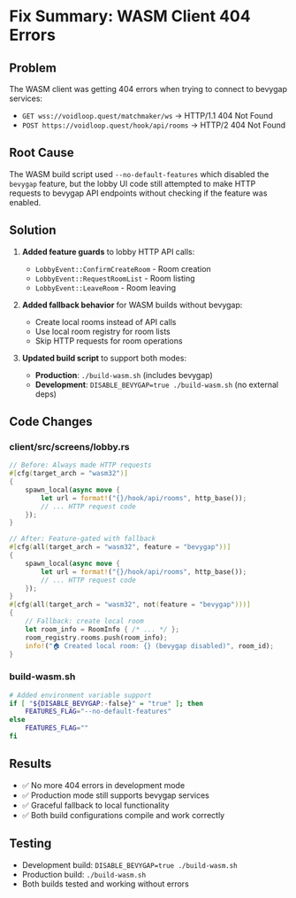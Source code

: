 # Fix Summary: WASM Client 404 Errors

## Problem
The WASM client was getting 404 errors when trying to connect to bevygap services:
- `GET wss://voidloop.quest/matchmaker/ws` → HTTP/1.1 404 Not Found
- `POST https://voidloop.quest/hook/api/rooms` → HTTP/2 404 Not Found

## Root Cause
The WASM build script used `--no-default-features` which disabled the `bevygap` feature, but the lobby UI code still attempted to make HTTP requests to bevygap API endpoints without checking if the feature was enabled.

## Solution
1. **Added feature guards** to lobby HTTP API calls:
   - `LobbyEvent::ConfirmCreateRoom` - Room creation
   - `LobbyEvent::RequestRoomList` - Room listing  
   - `LobbyEvent::LeaveRoom` - Room leaving

2. **Added fallback behavior** for WASM builds without bevygap:
   - Create local rooms instead of API calls
   - Use local room registry for room lists
   - Skip HTTP requests for room operations

3. **Updated build script** to support both modes:
   - **Production**: `./build-wasm.sh` (includes bevygap)
   - **Development**: `DISABLE_BEVYGAP=true ./build-wasm.sh` (no external deps)

## Code Changes

### client/src/screens/lobby.rs
```rust
// Before: Always made HTTP requests
#[cfg(target_arch = "wasm32")]
{
    spawn_local(async move {
        let url = format!("{}/hook/api/rooms", http_base());
        // ... HTTP request code
    });
}

// After: Feature-gated with fallback
#[cfg(all(target_arch = "wasm32", feature = "bevygap"))]
{
    spawn_local(async move {
        let url = format!("{}/hook/api/rooms", http_base());
        // ... HTTP request code
    });
}
#[cfg(all(target_arch = "wasm32", not(feature = "bevygap")))]
{
    // Fallback: create local room
    let room_info = RoomInfo { /* ... */ };
    room_registry.rooms.push(room_info);
    info!("🏠 Created local room: {} (bevygap disabled)", room_id);
}
```

### build-wasm.sh
```bash
# Added environment variable support
if [ "${DISABLE_BEVYGAP:-false}" = "true" ]; then
    FEATURES_FLAG="--no-default-features"
else
    FEATURES_FLAG=""
fi
```

## Results
- ✅ No more 404 errors in development mode
- ✅ Production mode still supports bevygap services
- ✅ Graceful fallback to local functionality
- ✅ Both build configurations compile and work correctly

## Testing
- Development build: `DISABLE_BEVYGAP=true ./build-wasm.sh`
- Production build: `./build-wasm.sh`
- Both builds tested and working without errors